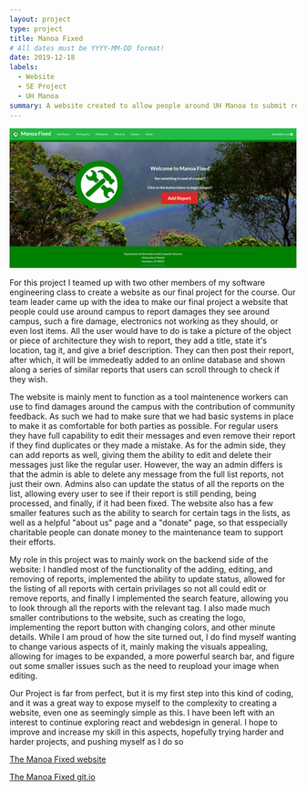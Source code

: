```yaml
---
layout: project
type: project
title: Manoa Fixed
# All dates must be YYYY-MM-DD format!
date: 2019-12-18
labels:
  - Website
  - SE Project
  - UH Manoa
summary: A website created to allow people around UH Manoa to submit reports damages around campus
---
```


<img class="ui medium right floated rounded image" src="../images/manoa-fixed.png">

For this project I teamed up with two other members of my software engineering class to create a website as our final project for the course.  Our team leader came up with the idea to make our final project a website that people could use around campus to report damages they see around campus, such a fire damage, electronics not working as they should, or even lost items.  All the user would have to do is take a picture of the object or piece of architecture they wish to report, they add a title, state it's location, tag it, and give a brief description.  They can then post their report, after which, it will be immedeatly added to an online database and shown along a series of similar reports that users can scroll through to check if they wish.

The website is mainly ment to function as a tool maintenence workers can use to find damages around the campus with the contribution of community feedback.  As such we had to make sure that we had basic systems in place to make it as comfortable for both parties as possible.  For regular users they have full capability to edit their messages and even remove their report if they find duplicates or they made a mistake. As for the admin side, they can add reports as well, giving them the ability to edit and delete their messages just like the regular user.  However, the way an admin differs is that the admin is able to delete any message from the full list reports, not just their own.  Admins also can update the status of all the reports on the list, allowing every user to see if their report is still pending, being processed, and finally, if it had been fixed.  The website also has a few smaller features such as the ability to search for certain tags in the lists, as well as a helpful "about us" page and a "donate" page, so that esspecially charitable people can donate money to the maintenance team to support their efforts. 

My role in this project was to mainly work on the backend side of the website: I handled most of the functionality of the adding, editing, and removing of reports, implemented the ability to update status, allowed for the listing of all reports with certain privilages so not all could edit or remove reports, and finally I implemented the search feature, allowing you to look through all the reports with the relevant tag. I also made much smaller contributions to the website, such as creating the logo, implementing the report button with changing colors, and other minute details. While I am proud of how the site turned out, I do find myself wanting to change various aspects of it, mainly making the visuals appealing, allowing for images to be expanded, a more powerful search bar, and figure out some smaller issues such as the need to reupload your image when editing.  

Our Project is far from perfect, but it is my first step into this kind of coding, and it was a great way to expose myself to the complexity to creating a website, even one as seemingly simple as this. I have been left with an interest to continue exploring react and webdesign in general.  I hope to improve and increase my skill in this aspects, hopefully trying harder and harder projects, and pushing myself as I do so

[The Manoa Fixed website](http://manoafixed.meteorapp.com/)

[The Manoa Fixed git.io](https://manoa-fixed.github.io/)
